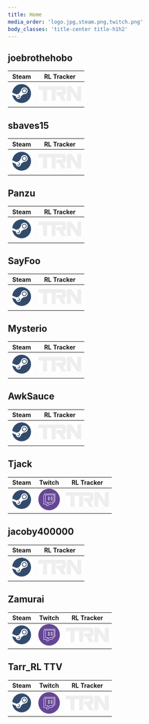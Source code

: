 ```yaml
---
title: Home
media_order: 'logo.jpg,steam.png,twitch.png'
body_classes: 'title-center title-h1h2'
---
```


## joebrothehobo
|Steam|RL Tracker|
|-|-|
|[![steam](./steam.png)](https://steamcommunity.com/id/joebrothehobo)|[![rltracker](./rltracker.png)](https://rocketleague.tracker.network/profile/steam/joebrothehobo)|

## sbaves15
|Steam|RL Tracker|
|-|-|
|[![steam](./steam.png)](https://steamcommunity.com/id/sbaves15)|[![rltracker](./rltracker.png)](https://rocketleague.tracker.network/profile/steam/sbaves15)|

## Panzu
|Steam|RL Tracker|
|-|-|
|[![steam](./steam.png)](https://steamcommunity.com/id/Panzukai)|[![rltracker](./rltracker.png)](https://rocketleague.tracker.network/profile/steam/Panzukai)|

## SayFoo
|Steam|RL Tracker|
|-|-|
|[![steam](./steam.png)](https://steamcommunity.com/id/brad104805)|[![rltracker](./rltracker.png)](https://rocketleague.tracker.network/profile/steam/brad104805)|

## Mysterio
|Steam|RL Tracker|
|-|-|
|[![steam](./steam.png)](https://steamcommunity.com/id/therealandrewray)|[![rltracker](./rltracker.png)](https://rocketleague.tracker.network/profile/steam/therealandrewray)|

## AwkSauce
|Steam|RL Tracker|
|-|-|
|[![steam](./steam.png)](https://steamcommunity.com/id/AwkSauce)|[![rltracker](./rltracker.png)](https://rocketleague.tracker.network/profile/steam/AwkSauce)|

## Tjack
| Steam | Twitch|RL Tracker|
|-|-|-|
|[![steam](./steam.png)](https://steamcommunity.com/id/tjacktv)|[![twitch](./twitch.png)](https://www.twitch.tv/tjack)|[![rltracker](./rltracker.png)](https://rocketleague.tracker.network/profile/steam/tjacktv)|

## jacoby400000
|Steam|RL Tracker|
|-|-|
|[![steam](./steam.png)](https://steamcommunity.com/id/jacoby400000)|[![rltracker](./rltracker.png)](https://rocketleague.tracker.network/profile/steam/jacoby400000)|

## Zamurai
| Steam | Twitch|RL Tracker|
|-|-|-|
|[![steam](./steam.png)](https://steamcommunity.com/id/76561199032663170)|[![twitch](./twitch.png)](https://www.twitch.tv/zamurai_zack)|[![rltracker](./rltracker.png)](https://rocketleague.tracker.network/profile/steam/76561199032663170)|


## Tarr_RL TTV
| Steam | Twitch|RL Tracker|
|-|-|-|
|[![steam](./steam.png)](https://steamcommunity.com/id/76561198867024835)|[![twitch](./twitch.png)](https://www.twitch.tv/tarr_rl)|[![rltracker](./rltracker.png)](https://rocketleague.tracker.network/profile/steam/76561198867024835)|
